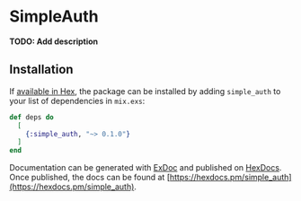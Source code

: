 # SimpleAuth

**TODO: Add description**

## Installation

If [available in Hex](https://hex.pm/docs/publish), the package can be installed
by adding `simple_auth` to your list of dependencies in `mix.exs`:

```elixir
def deps do
  [
    {:simple_auth, "~> 0.1.0"}
  ]
end
```

Documentation can be generated with [ExDoc](https://github.com/elixir-lang/ex_doc)
and published on [HexDocs](https://hexdocs.pm). Once published, the docs can
be found at [https://hexdocs.pm/simple_auth](https://hexdocs.pm/simple_auth).

